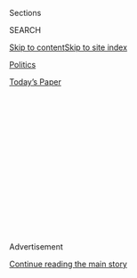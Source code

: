 <div id="app">

<div>

<div>

<div>

<div class="NYTAppHideMasthead css-1q2w90k e1suatyy0">

<div class="section css-ui9rw0 e1suatyy2">

<div class="css-eph4ug er09x8g0">

<div class="css-6n7j50">

</div>

<span class="css-1dv1kvn">Sections</span>

<div class="css-10488qs">

<span class="css-1dv1kvn">SEARCH</span>

</div>

[Skip to content](#site-content)[Skip to site
index](#site-index)

</div>

<div id="masthead-section-label" class="css-1wr3we4 eaxe0e00">

[Politics](https://www.nytimes3xbfgragh.onion/section/politics)

</div>

<div class="css-10698na e1huz5gh0">

</div>

</div>

<div id="masthead-bar-one" class="section hasLinks css-15hmgas e1csuq9d3">

<div class="css-uqyvli e1csuq9d0">

</div>

<div class="css-1uqjmks e1csuq9d1">

</div>

<div class="css-9e9ivx">

[](https://myaccount.nytimes3xbfgragh.onion/auth/login?response_type=cookie&client_id=vi)

</div>

<div class="css-1bvtpon e1csuq9d2">

[Today’s
Paper](https://www.nytimes3xbfgragh.onion/section/todayspaper)

</div>

</div>

</div>

</div>

<div data-aria-hidden="false">

<div id="site-content" data-role="main">

<div>

<div class="css-1aor85t" style="opacity:0.000000001;z-index:-1;visibility:hidden">

<div class="css-1hqnpie">

<div class="css-epjblv">

<span class="css-17xtcya">[Politics](/section/politics)</span><span class="css-x15j1o">|</span><span class="css-fwqvlz">Trump
Administration Considers a Drastic Cut in Refugees Allowed to Enter
U.S.</span>

</div>

<div class="css-k008qs">

<div class="css-1iwv8en">

<span class="css-18z7m18"></span>

<div>

</div>

</div>

<span class="css-1n6z4y">https://nyti.ms/34vqC2b</span>

<div class="css-1705lsu">

<div class="css-4xjgmj">

<div class="css-4skfbu" data-role="toolbar" data-aria-label="Social Media Share buttons, Save button, and Comments Panel with current comment count" data-testid="share-tools">

  - 
  - 
  - 
  - 
    
    <div class="css-6n7j50">
    
    </div>

  - 
  - 

</div>

</div>

</div>

</div>

</div>

</div>

<div class="css-13pd83m">

</div>

<div id="top-wrapper" class="css-1sy8kpn">

<div id="top-slug" class="css-l9onyx">

Advertisement

</div>

[Continue reading the main
story](#after-top)

<div class="ad top-wrapper" style="text-align:center;height:100%;display:block;min-height:250px">

<div id="top" class="place-ad" data-position="top" data-size-key="top">

</div>

</div>

<div id="after-top">

</div>

</div>

<div id="sponsor-wrapper" class="css-1hyfx7x">

<div id="sponsor-slug" class="css-19vbshk">

Supported by

</div>

[Continue reading the main
story](#after-sponsor)

<div id="sponsor" class="ad sponsor-wrapper" style="text-align:center;height:100%;display:block">

</div>

<div id="after-sponsor">

</div>

</div>

<div class="css-1vkm6nb ehdk2mb0">

# Trump Administration Considers a Drastic Cut in Refugees Allowed to Enter U.S.

</div>

<div class="css-79elbk" data-testid="photoviewer-wrapper">

<div class="css-z3e15g" data-testid="photoviewer-wrapper-hidden">

</div>

<div class="css-1a48zt4 ehw59r15" data-testid="photoviewer-children">

![<span class="css-16f3y1r e13ogyst0" data-aria-hidden="true">Rohingya
refugees at a camp in Bangladesh. The options the White House is
considering would all but end the United States’ status as one of the
leading places accepting refugees from around the
world.</span><span class="css-cnj6d5 e1z0qqy90" itemprop="copyrightHolder"><span class="css-1ly73wi e1tej78p0">Credit...</span><span><span>Adriane
Ohanesian for The New York
Times</span></span></span>](https://static01.graylady3jvrrxbe.onion/images/2019/09/06/us/politics/06dc-refugees1/merlin_135861474_5b0862b8-4526-4900-8b4d-cec10405edc0-articleLarge.jpg?quality=75&auto=webp&disable=upscale)

</div>

</div>

<div class="css-xt80pu e12qa4dv0">

<div class="css-18e8msd">

<div class="css-vp77d3 epjyd6m0">

<div class="css-1baulvz">

By [<span class="css-1baulvz" itemprop="name">Julie Hirschfeld
Davis</span>](https://www.nytimes3xbfgragh.onion/by/julie-hirschfeld-davis)
and [<span class="css-1baulvz last-byline" itemprop="name">Michael D.
Shear</span>](https://www.nytimes3xbfgragh.onion/by/michael-d-shear)

</div>

</div>

  - 
    
    <div class="css-ld3wwf e16638kd2">
    
    Sept. 6,
    2019
    
    </div>

  - 
    
    <div class="css-4xjgmj">
    
    <div class="css-d8bdto" data-role="toolbar" data-aria-label="Social Media Share buttons, Save button, and Comments Panel with current comment count" data-testid="share-tools">
    
      - 
      - 
      - 
      - 
        
        <div class="css-6n7j50">
        
        </div>
    
      - 
      - 
    
    </div>
    
    </div>

</div>

<div class="css-tk9fsr">

[Leer en
español](https://www.nytimes3xbfgragh.onion/es/2019/09/09/espanol/mundo/trump-refugiados-recorte.html "Read in Spanish")

</div>

</div>

<div class="section meteredContent css-1r7ky0e" name="articleBody" itemprop="articleBody">

<div class="css-1fanzo5 StoryBodyCompanionColumn">

<div class="css-53u6y8">

WASHINGTON — The White House is considering a plan that would keep most
refugees who are fleeing war, persecution and famine out of the United
States, significantly cutting back a decades-old program, according to
current and former administration officials.

One option that top officials are weighing would cut refugee admissions
by half or more, to 10,000 to 15,000 people, but reserve most of those
spots for people from a few countries or from groups with special
status, such as Iraqis and Afghans who work alongside American troops,
diplomats and intelligence operatives abroad. Another option, proposed
by a top administration official, would reduce refugee admissions to
zero, while leaving the president with the ability to admit some in an
emergency.

Both options would all but end the United States’ status as a leader in
accepting refugees from around the world.

The issue is expected to come to a head on Tuesday, when White House
officials plan to convene a high-level meeting to discuss the annual
number of refugee admissions for the coming year, as determined by
President Trump.

</div>

</div>

<div class="css-1fanzo5 StoryBodyCompanionColumn">

<div class="css-53u6y8">

“At a time when the number of refugees is at the highest level in
recorded history, the United States has abandoned world leadership in
resettling vulnerable people in need of protection,” said Eric Schwartz,
the president of Refugees International. “The result is a world that is
less compassionate and less able to deal with future humanitarian
challenges.”

For two years, Stephen Miller, Mr. Trump’s top immigration adviser, has
used his considerable influence in the West Wing to reduce the refugee
ceiling to its lowest levels in history, capping the program at 30,000
this year. That is a more than 70 percent cut from its level when
President Barack Obama left office.

The move has been part of Mr. Trump’s broader effort to reduce the
number of documented and undocumented immigrants entering the United
States, including numerous restrictions on asylum seekers, who, like
refugees, are fleeing persecution but cross into the United States over
the border with Mexico or Canada.

Now, Mr. Miller and allies from the White House whom he placed at the
Departments of State and Homeland Security are pushing aggressively to
shrink the program even further, according to one senior official
involved in the discussions and several former officials briefed on
them, who spoke on the condition of anonymity to detail the private
deliberations.

White House officials did not respond to a request for comment.

John Zadrozny, a top official at United States Citizenship and
Immigration Services, made the argument for simply lowering the ceiling
to zero, a stance that [was first reported by
Politico](https://www.politico.com/story/2019/07/18/trump-officials-refugee-zero-1603503).
Others have suggested providing “carveouts” for certain countries or
populations, such as the Iraqis and Afghans, whose work on behalf of the
American government put both them and their families at risk, making
them eligible for special status to come to the United States through
the refugee program.

</div>

</div>

<div class="css-1fanzo5 StoryBodyCompanionColumn">

<div class="css-53u6y8">

Advocates of the nearly 40-year-old refugee program inside and outside
the administration fear that approach would effectively starve the
operation out of existence, making it impossible to resettle even those
narrow populations.

“Pulling the rug out from under refugees and the resettlement program,
as is reported, is unfair, inhumane and strategically flawed for the
United States,” said Nazanin Ash, the vice president for global policy
and advocacy for the International Rescue Committee. “This is a program
that is reserved for, and vital to, the most vulnerable refugees.”

Now, officials at the advocacy groups say the fate of the program
increasingly hinges on an unlikely figure: [Mark T. Esper, the secretary
of
defense](https://www.nytimes3xbfgragh.onion/2019/07/23/us/politics/mark-esper-secretary-defense.html),
who they are hoping will save the program by protesting the cut and
recommending that Mr. Trump set a higher refugee ceiling.

Barely two months into his job as Pentagon chief, Mr. Esper, a former
lobbyist and defense contracting executive, is the newest voice at the
table in the annual debate over how many refugees to admit. But while
Mr. Esper’s predecessor, Jim Mattis, had taken up the refugee cause with
an almost missionary zeal, repeatedly declining to embrace large cuts
because of the potential effect he said they would have on American
military interests around the world, Mr. Esper’s position on the issue
is unknown.

The senior military leadership at the Defense Department has been
urgently pressing Mr. Esper to follow his predecessor’s example and be
an advocate for the refugee program, according to people familiar with
the conversations in the Pentagon.

But current and former senior military officials said the defense
secretary had not disclosed to them whether he would fight for higher
refugee admissions at the White House meeting next week. One former
general described Mr. Esper as in a “foxhole defilade” position, a
military term for the infantry’s effort to remain shielded or concealed
from enemy fire.

</div>

</div>

<div class="css-79elbk" data-testid="photoviewer-wrapper">

<div class="css-z3e15g" data-testid="photoviewer-wrapper-hidden">

</div>

<div class="css-1a48zt4 ehw59r15" data-testid="photoviewer-children">

![<span class="css-16f3y1r e13ogyst0" data-aria-hidden="true">For two
years, Stephen Miller, Mr. Trump’s top immigration advisor, has used his
influence to reduce the refugee ceiling to its lowest levels in
history.</span><span class="css-cnj6d5 e1z0qqy90" itemprop="copyrightHolder"><span class="css-1ly73wi e1tej78p0">Credit...</span><span>Erin
Schaff/The New York
Times</span></span>](https://static01.graylady3jvrrxbe.onion/images/2019/09/06/us/politics/06dc-refugees2/merlin_156824220_b0f4dcc4-05c8-477e-8e23-3c948c177a83-articleLarge.jpg?quality=75&auto=webp&disable=upscale)

</div>

</div>

<div class="css-1fanzo5 StoryBodyCompanionColumn">

<div class="css-53u6y8">

A senior Defense Department official said that Mr. Esper had not decided
what his recommendation would be for the refugee program this year. As a
result, an intense effort is underway by a powerful group of retired
generals and humanitarian aid groups to persuade Mr. Esper to pick up
where Mr. Mattis left off.

</div>

</div>

<div class="css-1fanzo5 StoryBodyCompanionColumn">

<div class="css-53u6y8">

In a [letter to Mr.
Trump](https://int.graylady3jvrrxbe.onion/data/documenthelper/1694-generals-letter-refugee/46f652adbbef5a13c2c0/optimized/full.pdf#page=1)
on Wednesday, some of the nation’s most distinguished retired military
officers implored the president to reconsider the cuts, taking up the
national security argument that Mr. Mattis made when he was at the
Pentagon. They called the refugee program a “critical lifeline” to
people who help American troops, diplomats and intelligence officials
abroad, and warned that cutting it off risked greater instability and
conflict.

“We urge you to protect this vital program and ensure that the refugee
admissions goal is robust, in line with decades-long precedent, and
commensurate with today’s urgent global needs,” wrote the military
brass, including Admiral William H. McRaven, the former commander of
United States Special Operations; General Martin E. Dempsey, the former
chairman of the Joint Chiefs of Staff; and Lt. General Mark P. Hertling,
the former commanding general of Army forces in Europe.

They said that even the current ceiling of 30,000 was “leaving thousands
in harm’s way.”

Gen. Joseph L. Votel, who retired this year after overseeing the
American military’s command that runs operations in the Middle East,
also signed the letter. In an interview, he noted that the flows of
refugees leaving war-torn countries like Syria was one of the driving
forces of instability in the region.

“We don’t do anything alone,” General Votel said of American military
operations overseas, which are regularly helped by Iraqi citizens who
become persecuted refugees. “This is not just the price we pay but an
obligation.”

Mr. Mattis privately made the same arguments in 2018 and 2019 as he
tried to fight back efforts by Mr. Miller to cut the refugee cap, which
had already been reduced to 50,000 by Mr. Trump’s travel ban executive
order.

Joined by Rex W. Tillerson, who was then the secretary of state, and
Nikki R. Haley, the United Nations ambassador at the time, Mr. Mattis
succeeded in keeping the cap at 45,000 for 2018. The next year, Mr.
Miller tried to persuade Mr. Mattis to support a lower number by
promising to ensure the program for the Iraqi and Afghans would not be
affected. But Mr. Mattis refused, pushing for the program to remain at
45,000 refugees. But with Mr. Tillerson gone, Mr. Miller succeeded in
persuading the president to drop the ceiling to 30,000.

</div>

</div>

<div class="css-1fanzo5 StoryBodyCompanionColumn">

<div class="css-53u6y8">

In his announcement last year, Secretary of State Mike Pompeo argued
that because of a recent surge of asylum seekers at the southwestern
border, there was less of a need for the United States to accept
refugees from abroad.

“This year’s refugee ceiling reflects the substantial increase in the
number of individuals seeking asylum in our country, leading to a
massive backlog of outstanding asylum cases and greater public expense,”
Mr. Pompeo said at the time.

Now, a year later, Mr. Miller and his allies have repeatedly made that
same argument in urging that the number go even lower.

Barbara Strack, who retired last year as chief of the Refugee Affairs
Division at the federal Citizenship and Immigration Services, said the
United States used to be a model for other countries by accepting
refugees from all over the globe. After America began accepting
Bhutanese refugees from Nepal, she said, other countries followed suit.

“Very often, that leadership matters,” she said. “That is something that
is just lost in terms of who the United States is in the world and how
other governments see us.”

The State Department was once the main steward and champion of the
refugee resettlement program, but under Mr. Trump, that has changed, as
the president and Mr. Miller have made clear that they view it with
disdain. The top State Department official now in charge of refugees is
Andrew Veprek, a former aide of Mr. Miller’s at the White House Domestic
Policy Council who — with Mr. Zadrozny — was a central player in 2017 in
efforts to scale back refugee resettlement as much as possible.

That has left the Defense Department as the last agency that could
potentially preserve the refugee program. Its proponents inside the
administration say they feel a sense of desperation waiting to see
whether Mr. Esper will become its advocate.

</div>

</div>

<div class="css-1fanzo5 StoryBodyCompanionColumn">

<div class="css-53u6y8">

“The strength of D.O.D.’s argument would really make a difference,” Ms.
Strack said. “There just needs to be an acknowledgment that this
administration would be walking away from a longstanding, bipartisan
tradition of offering refuge to the most vulnerable people around the
world.”

That sense of foreboding has intensified in recent weeks, as Mr. Miller
has locked down the process for determining the refugee ceiling, to
guard against leaks and cut down on opportunities for officials to
intervene to save it. Normally, cabinet-level officials would be
informed in advance of the options to be discussed at a meeting like the
one scheduled on Tuesday.

This time, officials have been informed that their bosses will learn
what numbers the White House is proposing only when they sit down at the
table and are asked to weigh in.

</div>

</div>

</div>

<div>

</div>

<div>

</div>

<div>

</div>

<div>

<div id="bottom-wrapper" class="css-1ede5it">

<div id="bottom-slug" class="css-l9onyx">

Advertisement

</div>

[Continue reading the main
story](#after-bottom)

<div id="bottom" class="ad bottom-wrapper" style="text-align:center;height:100%;display:block;min-height:90px">

</div>

<div id="after-bottom">

</div>

</div>

</div>

</div>

</div>

## Site Index

<div>

</div>

## Site Information Navigation

  - [© <span>2020</span> <span>The New York Times
    Company</span>](https://help.nytimes3xbfgragh.onion/hc/en-us/articles/115014792127-Copyright-notice)

<!-- end list -->

  - [NYTCo](https://www.nytco.com/)
  - [Contact
    Us](https://help.nytimes3xbfgragh.onion/hc/en-us/articles/115015385887-Contact-Us)
  - [Work with us](https://www.nytco.com/careers/)
  - [Advertise](https://nytmediakit.com/)
  - [T Brand Studio](http://www.tbrandstudio.com/)
  - [Your Ad
    Choices](https://www.nytimes3xbfgragh.onion/privacy/cookie-policy#how-do-i-manage-trackers)
  - [Privacy](https://www.nytimes3xbfgragh.onion/privacy)
  - [Terms of
    Service](https://help.nytimes3xbfgragh.onion/hc/en-us/articles/115014893428-Terms-of-service)
  - [Terms of
    Sale](https://help.nytimes3xbfgragh.onion/hc/en-us/articles/115014893968-Terms-of-sale)
  - [Site
    Map](https://spiderbites.nytimes3xbfgragh.onion)
  - [Help](https://help.nytimes3xbfgragh.onion/hc/en-us)
  - [Subscriptions](https://www.nytimes3xbfgragh.onion/subscription?campaignId=37WXW)

</div>

</div>

</div>

</div>
